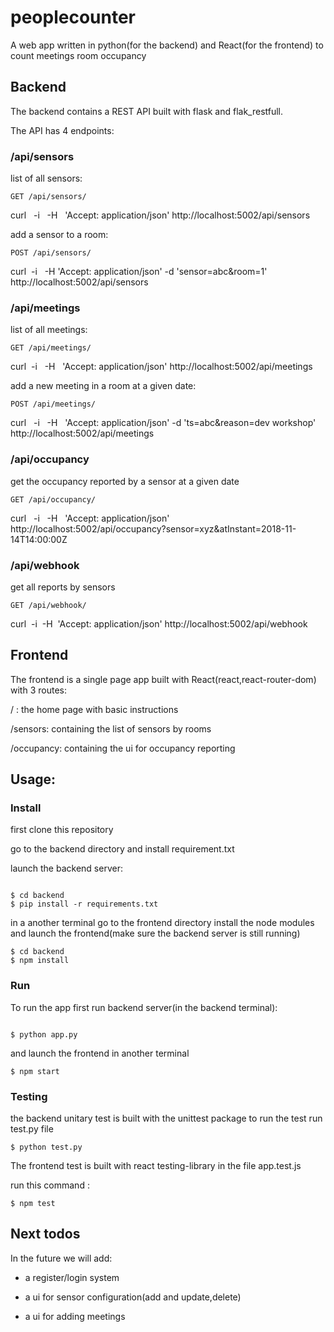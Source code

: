 # peoplecounter

A web app written in python(for the backend) and React(for the frontend)
to count meetings room occupancy

## Backend 

The backend contains a REST API built with flask and flak_restfull.

The API has 4 endpoints:


 ### /api/sensors

  list of all sensors:

 `GET /api/sensors/`

 curl &nbsp; -i &nbsp; -H &nbsp; 'Accept: application/json' http://localhost:5002/api/sensors

 add a sensor to a room:

  `POST /api/sensors/`

 curl &nbsp;-i  &nbsp; -H 'Accept: application/json' -d 'sensor=abc&room=1' http://localhost:5002/api/sensors


 ### /api/meetings

 
  list of all meetings:

 `GET /api/meetings/`

 curl &nbsp;-i  &nbsp; -H &nbsp; 'Accept: application/json' http://localhost:5002/api/meetings

 add a new meeting in a room at a given date:

  `POST /api/meetings/`

 curl &nbsp; -i &nbsp; -H &nbsp; 'Accept: application/json' -d 'ts=abc&reason=dev workshop' http://localhost:5002/api/meetings

### /api/occupancy

get the occupancy reported by a sensor at a given date

 `GET /api/occupancy/`

 curl &nbsp; -i &nbsp; -H &nbsp; 'Accept: application/json' http://localhost:5002/api/occupancy?sensor=xyz&atInstant=2018-11-14T14:00:00Z


### /api/webhook

get all reports by sensors

 `GET /api/webhook/`

  curl &nbsp;-i &nbsp;-H  &nbsp;'Accept: application/json' http://localhost:5002/api/webhook



## Frontend 

The frontend is a single page app built with React(react,react-router-dom)
with 3 routes:

/ : the home page with basic instructions

/sensors: containing the list of sensors by rooms

/occupancy: containing the ui for occupancy reporting

## Usage:

### Install 


first clone this repository

go to the backend  directory and install requirement.txt

launch the backend server:

```

$ cd backend
$ pip install -r requirements.txt

```

in a another terminal go to the frontend directory 
install the  node modules and launch the frontend(make sure the backend server is still running)

```
$ cd backend
$ npm install

```

### Run

To run the app first run backend server(in the backend terminal):

```

$ python app.py

```
  and launch the frontend in another terminal

```
$ npm start
```
### Testing

the backend unitary test is built with the unittest package
to run the test run test.py file 
```
$ python test.py
```

The frontend test is built with react testing-library
in the file app.test.js

run this command :

```
$ npm test
```


## Next todos

In the future we will add:

* a register/login system

* a ui for sensor configuration(add and update,delete)

* a ui for adding meetings 
